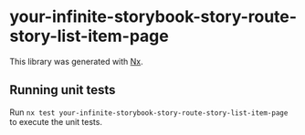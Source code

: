 # your-infinite-storybook-story-route-story-list-item-page

This library was generated with [Nx](https://nx.dev).

## Running unit tests

Run `nx test your-infinite-storybook-story-route-story-list-item-page` to execute the unit tests.

